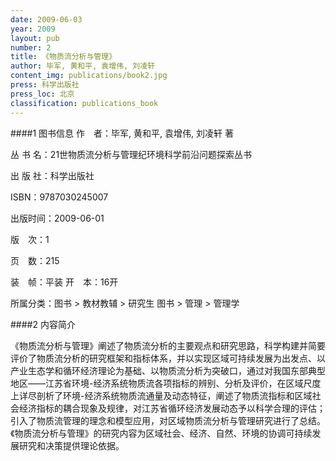 ```yaml
---
date: 2009-06-03
year: 2009
layout: pub
number: 2
title: 《物质流分析与管理》
author: 毕军, 黄和平, 袁增伟, 刘凌轩
content_img: publications/book2.jpg
press: 科学出版社
press_loc: 北京
classification: publications_book
---
```


####1 图书信息
作　者：毕军, 黄和平, 袁增伟, 刘凌轩 著

丛 书 名：21世物质流分析与管理纪环境科学前沿问题探索丛书

出 版 社：科学出版社

ISBN：9787030245007

出版时间：2009-06-01

版　次：1

页　数：215  

装　帧：平装
开　本：16开

所属分类：图书 > 教材教辅 > 研究生    图书 > 管理 > 管理学

####2 内容简介

《物质流分析与管理》阐述了物质流分析的主要观点和研究思路，科学构建并简要评价了物质流分析的研究框架和指标体系，并以实现区域可持续发展为出发点、以产业生态学和循环经济理论为基础、以物质流分析为突破口，通过对我国东部典型地区——江苏省环境-经济系统物质流各项指标的辨别、分析及评价，在区域尺度上详尽剖析了环境-经济系统物质流通量及动态特征，阐述了物质流指标和区域社会经济指标的耦合现象及规律，对江苏省循环经济发展动态予以科学合理的评估；引入了物质流管理的理念和模型应用，对区域物质流分析与管理研究进行了总结。《物质流分析与管理》的研究内容为区域社会、经济、自然、环境的协调可持续发展研究和决策提供理论依据。
